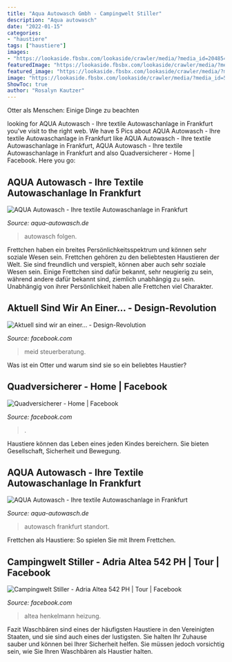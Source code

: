 ```yaml
---
title: "Aqua Autowasch Gmbh - Campingwelt Stiller"
description: "Aqua autowasch"
date: "2022-01-15"
categories:
- "haustiere"
tags: ["haustiere"]
images:
- "https://lookaside.fbsbx.com/lookaside/crawler/media/?media_id=204854428241023"
featuredImage: "https://lookaside.fbsbx.com/lookaside/crawler/media/?media_id=519583558136969"
featured_image: "https://lookaside.fbsbx.com/lookaside/crawler/media/?media_id=204854428241023"
image: "https://lookaside.fbsbx.com/lookaside/crawler/media/?media_id=519583558136969"
ShowToc: true
author: "Rosalyn Kautzer"
---
```



Otter als Menschen: Einige Dinge zu beachten

	

		
looking for AQUA Autowasch - Ihre textile Autowaschanlage in Frankfurt you've visit to the right web. We have 5 Pics about AQUA Autowasch - Ihre textile Autowaschanlage in Frankfurt like AQUA Autowasch - Ihre textile Autowaschanlage in Frankfurt, AQUA Autowasch - Ihre textile Autowaschanlage in Frankfurt and also Quadversicherer - Home | Facebook. Here you go:
		
    
## AQUA Autowasch - Ihre Textile Autowaschanlage In Frankfurt

<img loading=lazy src="https://aqua-autowasch.de/wp-content/uploads/2019/08/Autowäsche-Frankfurt-Aqua-Autowasch.jpeg" onerror="this.onerror=null;this.src='https://tse3.mm.bing.net/th?id=OIP.JKgFn65V3i-KNdwZzM_hNQHaE8&amp;pid=15.1';" alt="AQUA Autowasch - Ihre textile Autowaschanlage in Frankfurt">

_Source: aqua-autowasch.de_

>autowasch folgen. 

	

Frettchen haben ein breites Persönlichkeitsspektrum und können sehr soziale Wesen sein.
Frettchen gehören zu den beliebtesten Haustieren der Welt. Sie sind freundlich und verspielt, können aber auch sehr soziale Wesen sein. Einige Frettchen sind dafür bekannt, sehr neugierig zu sein, während andere dafür bekannt sind, ziemlich unabhängig zu sein. Unabhängig von ihrer Persönlichkeit haben alle Frettchen viel Charakter.

    
## Aktuell Sind Wir An Einer... - Design-Revolution

<img loading=lazy src="https://lookaside.fbsbx.com/lookaside/crawler/media/?media_id=519583558136969" onerror="this.onerror=null;this.src='https://tse1.mm.bing.net/th?id=OIP.4YqNIjj_fW4V9e9lVRAaCQHaFS&amp;pid=15.1';" alt="Aktuell sind wir an einer... - Design-Revolution">

_Source: facebook.com_

>meid steuerberatung. 

	

Was ist ein Otter und warum sind sie so ein beliebtes Haustier?

    
## Quadversicherer - Home | Facebook

<img loading=lazy src="https://lookaside.fbsbx.com/lookaside/crawler/media/?media_id=204854428241023" onerror="this.onerror=null;this.src='https://tse4.mm.bing.net/th?id=OIP.kTjseHHBygdqlYTeE18wAAHaJ4&amp;pid=15.1';" alt="Quadversicherer - Home | Facebook">

_Source: facebook.com_

>. 

	

Haustiere können das Leben eines jeden Kindes bereichern. Sie bieten Gesellschaft, Sicherheit und Bewegung.

    
## AQUA Autowasch - Ihre Textile Autowaschanlage In Frankfurt

<img loading=lazy src="https://aqua-autowasch.de/wp-content/uploads/2019/09/Lageplan-von-AQUA-Autowasch-Frankfurt-480x447.png" onerror="this.onerror=null;this.src='https://tse2.mm.bing.net/th?id=OIP.oP8YB-RwV-e2IH_Lr-kKqgHaG5&amp;pid=15.1';" alt="AQUA Autowasch - Ihre textile Autowaschanlage in Frankfurt">

_Source: aqua-autowasch.de_

>autowasch frankfurt standort. 

	

Frettchen als Haustiere: So spielen Sie mit Ihrem Frettchen.

    
## Campingwelt Stiller - Adria Altea 542 PH | Tour | Facebook

<img loading=lazy src="https://lookaside.fbsbx.com/lookaside/crawler/media/?media_id=756404787809034" onerror="this.onerror=null;this.src='https://tse4.mm.bing.net/th?id=OIP.1-C1lL8XQRNOpWmJh47DtAHaHa&amp;pid=15.1';" alt="Campingwelt Stiller - Adria Altea 542 PH | Tour | Facebook">

_Source: facebook.com_

>altea henkelmann heizung. 

	

Fazit
Waschbären sind eines der häufigsten Haustiere in den Vereinigten Staaten, und sie sind auch eines der lustigsten. Sie halten Ihr Zuhause sauber und können bei Ihrer Sicherheit helfen. Sie müssen jedoch vorsichtig sein, wie Sie Ihren Waschbären als Haustier halten.

